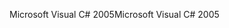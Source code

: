 <span data-ttu-id="758f4-101">Microsoft Visual C# 2005</span><span class="sxs-lookup"><span data-stu-id="758f4-101">Microsoft Visual C# 2005</span></span>